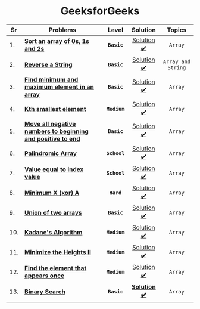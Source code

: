 <div align = "center">

# GeeksforGeeks

| Sr  | Problems                                                                                                                                                           |    Level     |                                                                                         Solution                                                                                          |       Topics       |
| --- | ------------------------------------------------------------------------------------------------------------------------------------------------------------------ | :----------: | :---------------------------------------------------------------------------------------------------------------------------------------------------------------------------------------: | :----------------: |
| 1.  | [**Sort an array of 0s, 1s and 2s**](https://practice.geeksforgeeks.org/problems/sort-an-array-of-0s-1s-and-2s4231/1#)                                             | **`Basic`**  |                   [Solution ✔️ ](https://github.com/swayamterode/Codes/blob/main/Platform/GeeksforGeeks/Arrays/001.Sort%20an%20array%20of%200s%2C%201s%20and%202s.cpp)                    |      `Array`       |
| 2.  | [**Reverse a String**](https://docs.google.com/spreadsheets/d/1Q54syXIR46PVxCP7Mz84upjgqb4qYVTdjsOAszPyuUg/edit#gid=0&range=B4)                                    | **`Basic`**  |                                [Solution ✔️](https://github.com/swayamterode/Codes/blob/main/Platform/GeeksforGeeks/Strings/001.Reverse%20a%20String.cpp)                                 | `Array and String` |
| 3.  | [**Find minimum and maximum element in an array**](https://practice.geeksforgeeks.org/problems/find-minimum-and-maximum-element-in-an-array4428/1/)                | **`Basic`**  |             [Solution ✔️](https://github.com/swayamterode/Codes/blob/main/Platform/GeeksforGeeks/Strings/002.Find%20minimum%20and%20maximum%20element%20in%20an%20array.cpp)              |      `Array`       |
| 4.  | [**Kth smallest element**](https://practice.geeksforgeeks.org/problems/kth-smallest-element5635/1#)                                                                | **`Medium`** |                              [Solution ✔️](https://github.com/swayamterode/Codes/blob/main/Platform/GeeksforGeeks/Strings/003.Kth%20smallest%20element.cpp)                               |      `Array`       |
| 5.  | [**Move all negative numbers to beginning and positive to end**](https://www.geeksforgeeks.org/move-negative-numbers-beginning-positive-end-constant-extra-space/) | **`Basic`**  | [Solution ✔️](https://github.com/swayamterode/Codes/blob/main/Platform/GeeksforGeeks/Arrays/002.Move_all_negative_numbers_to_beginning_and_positive_to_end_with_constant_extra_space.cpp) |      `Array`       |
| 6.  | [**Palindromic Array**](https://practice.geeksforgeeks.org/problems/palindromic-array-1587115620/1/?page=1&curated[]=7&sortBy=submissions)                         | **`School`** |                                  [Solution ✔️](https://github.com/swayamterode/Codes/blob/main/Platform/GeeksforGeeks/Arrays/003.Palindromic_Array.cpp)                                   |      `Array`       |
| 7.  | [**Value equal to index value**](https://practice.geeksforgeeks.org/problems/value-equal-to-index-value1330/1/?page=1&curated[]=7&sortBy=submissions)              | **`School`** |                            [Solution ✔️](https://github.com/swayamterode/Codes/blob/main/Platform/GeeksforGeeks/Arrays/Value%20equal%20to%20index%20value.cpp)                            |      `Array`       |
| 8.  | [**Minimum X (xor) A**](https://practice.geeksforgeeks.org/problems/x-xor-a-is-minimum-and-set-bits-in-x-b/1#)                                                     |  **`Hard`**  |                                 [Solution ✔️](<https://github.com/swayamterode/Codes/blob/main/Platform/GeeksforGeeks/Arrays/004.Minimum_X_(xor)_A.cpp>)                                  |      `Array`       |
| 9.  | [**Union of two arrays**](https://practice.geeksforgeeks.org/problems/union-of-two-arrays3538/1)                                                                   | **`Basic`**  |                                 [Solution ✔️](https://github.com/swayamterode/Codes/blob/main/Platform/GeeksforGeeks/Arrays/005.Union_of_two_arrays.cpp)                                  |      `Array`       |
| 10. | [**Kadane's Algorithm**](https://practice.geeksforgeeks.org/problems/kadanes-algorithm-1587115620/1#)                                                              | **`Medium`** |                                 [Solution ✔️](https://github.com/swayamterode/Codes/blob/main/Platform/GeeksforGeeks/Arrays/007.Kadane's%20Algorithm.cpp)                                 |      `Array`       |
| 11. | [**Minimize the Heights II**](https://practice.geeksforgeeks.org/problems/minimize-the-heights3351/1#)                                                             | **`Medium`** |                               [Solution ✔️](https://github.com/swayamterode/Codes/blob/main/Platform/GeeksforGeeks/Arrays/008.Minimize_the_Heights_II.cpp)                                |      `Array`       |
| 12. | [**Find the element that appears once**](https://practice.geeksforgeeks.org/problems/element-appearing-once2552/1#)                                                | **`Medium`** |                          [Solution ✔️](https://github.com/swayamterode/Codes/blob/main/Platform/GeeksforGeeks/Arrays/009.Find_the_element_that_appears_once.cpp)                          |      `Array`       |
| 13. | [**Binary Search**](https://practice.geeksforgeeks.org/problems/binary-search-1587115620/1/?page=1&curated[]=1&sortBy=submissions#)                                | **`Basic`**  |                                  [**Solution ✔️**](https://github.com/swayamterode/Codes/blob/main/Platform/GeeksforGeeks/Arrays/010.Binary_Search.cpp)                                   |      `Array`       |

</div>
